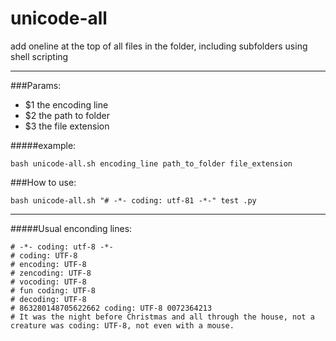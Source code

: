 # unicode-all

add oneline at the top of all files in the folder, including subfolders using shell scripting

---

###Params:

- $1  the encoding line
- $2  the path to folder
- $3  the file extension

#####example:

	bash unicode-all.sh encoding_line path_to_folder file_extension

###How to use:

	bash unicode-all.sh "# -*- coding: utf-81 -*-" test .py

---

#####Usual enconding lines:

	# -*- coding: utf-8 -*-
	# coding: UTF-8
	# encoding: UTF-8
	# zencoding: UTF-8
	# vocoding: UTF-8
	# fun coding: UTF-8
	# decoding: UTF-8
	# 863280148705622662 coding: UTF-8 0072364213
	# It was the night before Christmas and all through the house, not a creature was coding: UTF-8, not even with a mouse.